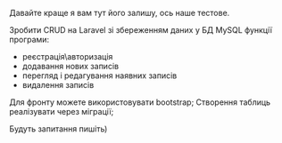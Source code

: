 Давайте краще я вам тут його залишу, ось наше тестове.

Зробити CRUD на Laravel зі збереженням даних у БД MySQL
функції програми:
- реєстрація\авторизація
- додавання нових записів
- перегляд і редагування наявних записів
- видалення записів

Для фронту можете використовувати bootstrap;
Створення таблиць реалізувати через міграції;

Будуть запитання пишіть)